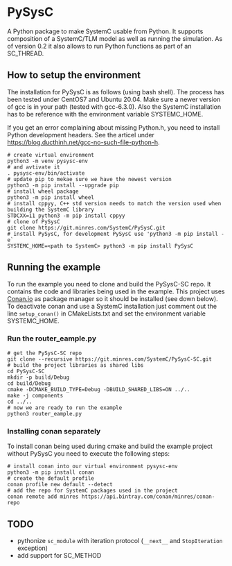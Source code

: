 # PySysC

A Python package to make SystemC usable from Python. It supports composition of a SystemC/TLM model as well as running the simulation. As of version 0.2 it also allows to run Python functions as part of an SC_THREAD.

## How to setup the environment

The installation for PySysC is as follows (using bash shell). The process has
been tested under CentOS7 and Ubuntu 20.04. Make sure a newer version of gcc 
is in your path (tested with gcc-6.3.0). Also the SystemC installation has to
be reference with the environment variable SYSTEMC_HOME.

If you get an error complaining about 
missing Python.h, you need to install Python development headers. See the 
articel under https://blog.ducthinh.net/gcc-no-such-file-python-h.

```
# create virtual environment
python3 -m venv pysysc-env
# and avtivate it
. pysysc-env/bin/activate
# update pip to mekae sure we have the newest version
python3 -m pip install --upgrade pip
# install wheel package
python3 -m pip install wheel
# install cppyy, C++ std version needs to match the version used when building the SystemC library
STDCXX=11 python3 -m pip install cppyy
# clone of PySysC
git clone https://git.minres.com/SystemC/PySysC.git
# install PySysC, for development PySysC use 'python3 -m pip install -e`
SYSTEMC_HOME=<path to SystemC> python3 -m pip install PySysC
```

## Running the example

To run the example you need to clone and build the PySysC-SC repo. It contains the code and libraries being used in the example. This project uses [Conan.io](https://conan.io/) as package manager so it should be installed (see down below).
To deactivate conan and use a SystemC installation just comment out the line `setup_conan()` in CMakeLists.txt and set the environment variable SYSTEMC_HOME.

### Run the router_eample.py

```
# get the PySysC-SC repo
git clone --recursive https://git.minres.com/SystemC/PySysC-SC.git
# build the project libraries as shared libs
cd PySysC-SC
mkdir -p build/Debug
cd build/Debug
cmake -DCMAKE_BUILD_TYPE=Debug -DBUILD_SHARED_LIBS=ON ../..
make -j components
cd ../..
# now we are ready to run the example
python3 router_eample.py

```

### Installing conan separately

To install conan being used during cmake and build the example project without
PySysC you need to execute the following steps:

```
# install conan into our virtual environment pysysc-env
python3 -m pip install conan
# create the default profile
conan profile new default --detect
# add the repo for SystemC packages used in the project
conan remote add minres https://api.bintray.com/conan/minres/conan-repo
```

## TODO

* pythonize `sc_module` with iteration protocol (`__next__` and `StopIteration`  exception)
* add support for SC_METHOD
